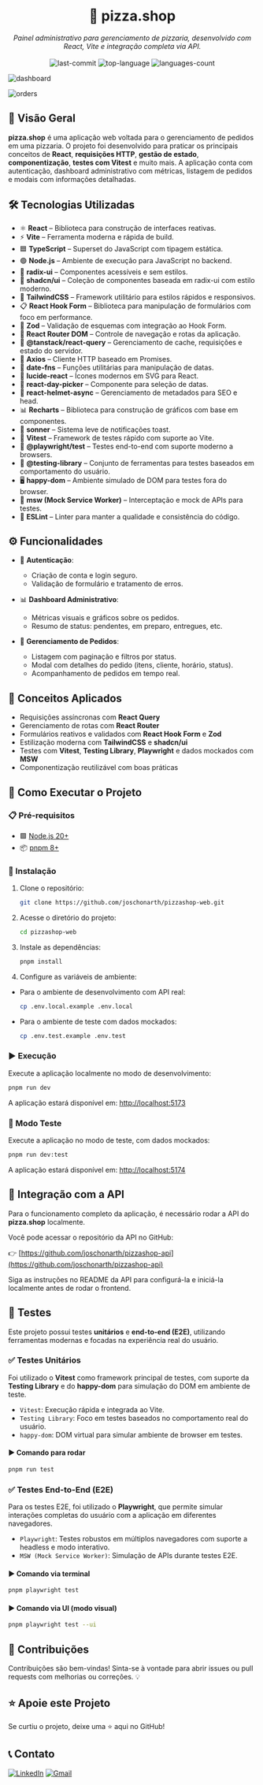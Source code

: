 <h1 align="center">🍕 pizza.shop</h1>

<p align="center"><i>Painel administrativo para gerenciamento de pizzaria, desenvolvido com React, Vite e integração completa via API.</i>
  <br/><br/>
  <img src="https://img.shields.io/github/last-commit/joschonarth/pizzashop-web?style=for-the-badge&color=EC003F&labelColor=1C1E26" alt="last-commit">
  <img src="https://img.shields.io/github/languages/top/joschonarth/pizzashop-web?style=for-the-badge&color=EC003F&labelColor=1C1E26" alt="top-language">
  <img src="https://img.shields.io/github/languages/count/joschonarth/pizzashop-web?style=for-the-badge&color=EC003F&labelColor=1C1E26" alt="languages-count">
</p>

![dashboard](https://github.com/user-attachments/assets/911a3efb-5496-4dd6-9e13-90e49842756b)

![orders](https://github.com/user-attachments/assets/97d6b7ee-b18c-4a0c-9335-9eb34cea9534)

## 📖 Visão Geral

**pizza.shop** é uma aplicação web voltada para o gerenciamento de pedidos em uma pizzaria. O projeto foi desenvolvido para praticar os principais conceitos de **React**, **requisições HTTP**, **gestão de estado**, **componentização**, **testes com Vitest** e muito mais. A aplicação conta com autenticação, dashboard administrativo com métricas, listagem de pedidos e modais com informações detalhadas.

## 🛠️ Tecnologias Utilizadas

- ⚛️ **React** – Biblioteca para construção de interfaces reativas.
- ⚡ **Vite** – Ferramenta moderna e rápida de build.
- 🟦 **TypeScript** – Superset do JavaScript com tipagem estática.
- 🟢 **Node.js** – Ambiente de execução para JavaScript no backend.
- 🧩 **radix-ui** – Componentes acessíveis e sem estilos.
- 💅 **shadcn/ui** – Coleção de componentes baseada em radix-ui com estilo moderno.
- 🎨 **TailwindCSS** – Framework utilitário para estilos rápidos e responsivos.
- 📋 **React Hook Form** – Biblioteca para manipulação de formulários com foco em performance.
- 💎 **Zod** – Validação de esquemas com integração ao Hook Form.
- 🔁 **React Router DOM** – Controle de navegação e rotas da aplicação.
- 🔄 **@tanstack/react-query** – Gerenciamento de cache, requisições e estado do servidor.
- 🔌 **Axios** – Cliente HTTP baseado em Promises.
- 📅 **date-fns** – Funções utilitárias para manipulação de datas.
- 🧠 **lucide-react** – Ícones modernos em SVG para React.
- 📆 **react-day-picker** – Componente para seleção de datas.
- 🔖 **react-helmet-async** – Gerenciamento de metadados para SEO e head.
- 📊 **Recharts** – Biblioteca para construção de gráficos com base em componentes.
- 🔔 **sonner** – Sistema leve de notificações toast.
- 🧪 **Vitest** – Framework de testes rápido com suporte ao Vite.
- 🧪 **@playwright/test** – Testes end-to-end com suporte moderno a browsers.
- 🧪 **@testing-library** – Conjunto de ferramentas para testes baseados em comportamento do usuário.
- 🖥️ **happy-dom** – Ambiente simulado de DOM para testes fora do browser.
- 🧪 **msw (Mock Service Worker)** – Interceptação e mock de APIs para testes.
- 🧹 **ESLint** – Linter para manter a qualidade e consistência do código.

## ⚙️ Funcionalidades

- 🔐 **Autenticação**:
  - Criação de conta e login seguro.
  - Validação de formulário e tratamento de erros.

- 📊 **Dashboard Administrativo**:
  - Métricas visuais e gráficos sobre os pedidos.
  - Resumo de status: pendentes, em preparo, entregues, etc.

- 🧾 **Gerenciamento de Pedidos**:
  - Listagem com paginação e filtros por status.
  - Modal com detalhes do pedido (itens, cliente, horário, status).
  - Acompanhamento de pedidos em tempo real.

## 🧠 Conceitos Aplicados

- Requisições assíncronas com **React Query**
- Gerenciamento de rotas com **React Router**
- Formulários reativos e validados com **React Hook Form** e **Zod**
- Estilização moderna com **TailwindCSS** e **shadcn/ui**
- Testes com **Vitest**, **Testing Library**, **Playwright** e dados mockados com **MSW**
- Componentização reutilizável com boas práticas

## 🚀 Como Executar o Projeto

### 📋 Pré-requisitos

- 🟩 [Node.js 20+](https://nodejs.org/)
- 📦 [pnpm 8+](https://pnpm.io/)

### 🔧 Instalação

1. Clone o repositório:

    ```bash
    git clone https://github.com/joschonarth/pizzashop-web.git
    ```

2. Acesse o diretório do projeto:

    ```bash
    cd pizzashop-web
    ```

3. Instale as dependências:

    ```bash
    pnpm install
    ```

4. Configure as variáveis de ambiente:

  - Para o ambiente de desenvolvimento com API real:
  
    ```bash
    cp .env.local.example .env.local
    ```

  - Para o ambiente de teste com dados mockados:

    ```bash
    cp .env.test.example .env.test
    ```

### ▶️ Execução

Execute a aplicação localmente no modo de desenvolvimento:

```bash
pnpm run dev
```

A aplicação estará disponível em: [http://localhost:5173](http://localhost:5173)

### 🧪 Modo Teste

Execute a aplicação no modo de teste, com dados mockados:

```bash
pnpm run dev:test
```

A aplicação estará disponível em: [http://localhost:5174](http://localhost:5174)

## 🔗 Integração com a API

Para o funcionamento completo da aplicação, é necessário rodar a API do **pizza.shop** localmente.

Você pode acessar o repositório da API no GitHub:

👉 [https://github.com/joschonarth/pizzashop-api](https://github.com/joschonarth/pizzashop-api)

Siga as instruções no README da API para configurá-la e iniciá-la localmente antes de rodar o frontend.

## 🧪 Testes

Este projeto possui testes **unitários** e **end-to-end (E2E)**, utilizando ferramentas modernas e focadas na experiência real do usuário.

### ✅ Testes Unitários

Foi utilizado o **Vitest** como framework principal de testes, com suporte da **Testing Library** e do **happy-dom** para simulação do DOM em ambiente de teste.

- `Vitest`: Execução rápida e integrada ao Vite.
- `Testing Library`: Foco em testes baseados no comportamento real do usuário.
- `happy-dom`: DOM virtual para simular ambiente de browser em testes.

#### ▶️ Comando para rodar

```bash
pnpm run test
```

### ✅ Testes End-to-End (E2E)

Para os testes E2E, foi utilizado o **Playwright**, que permite simular interações completas do usuário com a aplicação em diferentes navegadores.

- `Playwright`: Testes robustos em múltiplos navegadores com suporte a headless e modo interativo.
- `MSW (Mock Service Worker)`: Simulação de APIs durante testes E2E.

#### ▶️ Comando via terminal

```bash
pnpm playwright test
```

#### ▶️ Comando via UI (modo visual)

```bash
pnpm playwright test --ui
```

## 🤝 Contribuições

Contribuições são bem-vindas! Sinta-se à vontade para abrir issues ou pull requests com melhorias ou correções. 💡

## ⭐ Apoie este Projeto

Se curtiu o projeto, deixe uma ⭐ aqui no GitHub!

## 📞 Contato

[![LinkedIn](https://img.shields.io/badge/LinkedIn-0077B5?style=for-the-badge&logo=linkedin&logoColor=white)](https://www.linkedin.com/in/joschonarth/)
[![Gmail](https://img.shields.io/badge/Gmail-D14836?style=for-the-badge&logo=gmail&logoColor=white)](mailto:joschonarth@gmail.com)
